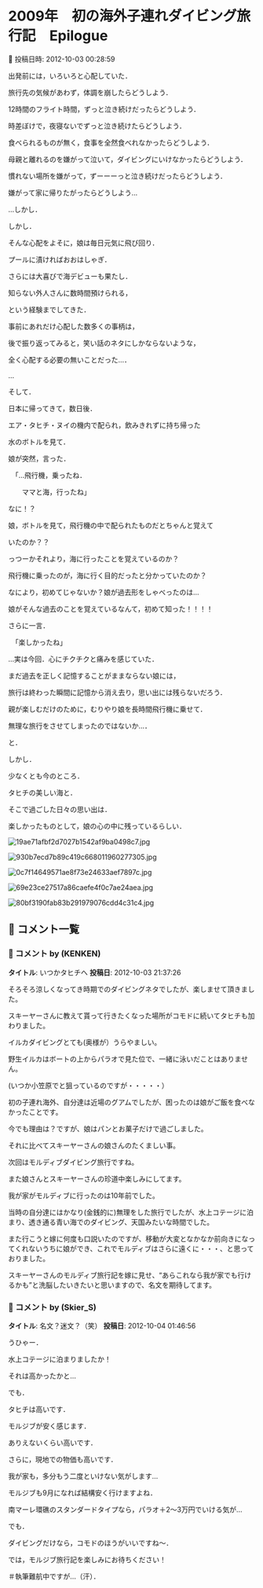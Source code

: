 # 2009年　初の海外子連れダイビング旅行記　Epilogue

📅 投稿日時: 2012-10-03 00:28:59

出発前には，いろいろと心配していた．





旅行先の気候があわず，体調を崩したらどうしよう．


12時間のフライト時間，ずっと泣き続けだったらどうしよう．


時差ぼけで，夜寝ないでずっと泣き続けたらどうしよう．


食べられるものが無く，食事を全然食べれなかったらどうしよう．


母親と離れるのを嫌がって泣いて，ダイビングにいけなかったらどうしよう．


慣れない場所を嫌がって，ずーーーっと泣き続けだったらどうしよう．


嫌がって家に帰りたがったらどうしよう…





…しかし．


しかし．


そんな心配をよそに，娘は毎日元気に飛び回り．


プールに漬ければおおはしゃぎ．


さらには大喜びで海デビューも果たし．


知らない外人さんに数時間預けられる，


という経験までしてきた．


事前にあれだけ心配した数多くの事柄は，


後で振り返ってみると，笑い話のネタにしかならないような，


全く心配する必要の無いことだった…．





…


そして．


日本に帰ってきて，数日後．


エア・タヒチ・ヌイの機内で配られ，飲みきれずに持ち帰った


水のボトルを見て．


娘が突然，言った．





　「…飛行機，乗ったね．


　　ママと海，行ったね」





なに！？


娘，ボトルを見て，飛行機の中で配られたものだとちゃんと覚えて


いたのか？？


っつーかそれより，海に行ったことを覚えているのか？


飛行機に乗ったのが，海に行く目的だったと分かっていたのか？





なにより，初めてじゃないか？娘が過去形をしゃべったのは…


娘がそんな過去のことを覚えているなんて，初めて知った！！！！





さらに一言．


　「楽しかったね」





…実は今回．心にチクチクと痛みを感じていた．


まだ過去を正しく記憶することがままならない娘には，


旅行は終わった瞬間に記憶から消え去り，思い出には残らないだろう．


親が楽しむだけのために，むりやり娘を長時間飛行機に乗せて．


無理な旅行をさせてしまったのではないか…．


と．





しかし．


少なくとも今のところ．


タヒチの美しい海と．


そこで過ごした日々の思い出は．


楽しかったものとして，娘の心の中に残っているらしい． 




![19ae71afbf2d7027b1542af9ba0498c7.jpg](images/19ae71afbf2d7027b1542af9ba0498c7.jpg)



![930b7ecd7b89c419c668011960277305.jpg](images/930b7ecd7b89c419c668011960277305.jpg)






![0c7f14649571ae8f73e24633aef7897c.jpg](images/0c7f14649571ae8f73e24633aef7897c.jpg)



![69e23ce27517a86caefe4f0c7ae24aea.jpg](images/69e23ce27517a86caefe4f0c7ae24aea.jpg)






![80bf3190fab83b291979076cdd4c31c4.jpg](images/80bf3190fab83b291979076cdd4c31c4.jpg)

## 💬 コメント一覧

### 💬 コメント by (KENKEN)
**タイトル**: いつかタヒチへ
**投稿日**: 2012-10-03 21:37:26

そろそろ涼しくなってき時期でのダイビングネタでしたが、楽しませて頂きました。



スキーヤーさんに教えて貰って行きたくなった場所がコモドに続いてタヒチも加わりました。



イルカダイビングとても(奥様が）うらやましい。



野生イルカはボートの上からパラオで見た位で、一緒に泳いだことはありません。

(いつか小笠原でと狙っているのですが・・・・・）



初の子連れ海外、自分達は近場のグアムでしたが、困ったのは娘がご飯を食べなかったことです。

今でも理由は？ですが、娘はパンとお菓子だけで過ごしました。



それに比べてスキーヤーさんの娘さんのたくましい事。



次回はモルディブダイビング旅行ですね。

また娘さんとスキーヤーさんの珍道中楽しみにしてます。



我が家がモルディブに行ったのは10年前でした。

当時の自分達にはかなり(金銭的に)無理をした旅行でしたが、水上コテージに泊まり、透き通る青い海でのダイビング、天国みたいな時間でした。



また行こうと嫁に何度も口説いたのですが、移動が大変となかなか前向きになってくれないうちに娘ができ、これでモルディブはさらに遠くに・・・、と思っておりました。



スキーヤーさんのモルディブ旅行記を嫁に見せ、“あらこれなら我が家でも行けるかも”と洗脳したいきたいと思いますので、名文を期待してます。

### 💬 コメント by (Skier_S)
**タイトル**: 名文？迷文？（笑）
**投稿日**: 2012-10-04 01:46:56

うひゃー．

水上コテージに泊まりましたか！

それは高かったかと…



でも．

タヒチは高いです．

モルジブが安く感じます．

ありえないくらい高いです．

さらに，現地での物価も高いです．

我が家も，多分もう二度といけない気がします…



モルジブも9月になれば結構安く行けますよね．

南マーレ環礁のスタンダードタイプなら，パラオ＋2～3万円でいける気が…



でも．

ダイビングだけなら，コモドのほうがいいですね～．



では，モルジブ旅行記を楽しみにお待ちください！

＃執筆難航中ですが…（汗）．

